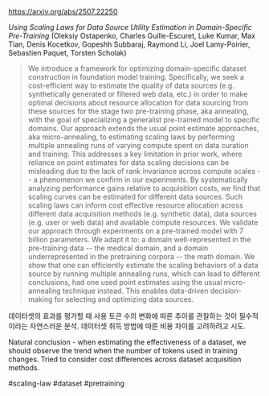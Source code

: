 https://arxiv.org/abs/2507.22250

*Using Scaling Laws for Data Source Utility Estimation in Domain-Specific Pre-Training* (Oleksiy Ostapenko, Charles Guille-Escuret, Luke Kumar, Max Tian, Denis Kocetkov, Gopeshh Subbaraj, Raymond Li, Joel Lamy-Poirier, Sebastien Paquet, Torsten Scholak)

> We introduce a framework for optimizing domain-specific dataset construction in foundation model training. Specifically, we seek a cost-efficient way to estimate the quality of data sources (e.g. synthetically generated or filtered web data, etc.) in order to make optimal decisions about resource allocation for data sourcing from these sources for the stage two pre-training phase, aka annealing, with the goal of specializing a generalist pre-trained model to specific domains. Our approach extends the usual point estimate approaches, aka micro-annealing, to estimating scaling laws by performing multiple annealing runs of varying compute spent on data curation and training. This addresses a key limitation in prior work, where reliance on point estimates for data scaling decisions can be misleading due to the lack of rank invariance across compute scales -- a phenomenon we confirm in our experiments. By systematically analyzing performance gains relative to acquisition costs, we find that scaling curves can be estimated for different data sources. Such scaling laws can inform cost effective resource allocation across different data acquisition methods (e.g. synthetic data), data sources (e.g. user or web data) and available compute resources. We validate our approach through experiments on a pre-trained model with 7 billion parameters. We adapt it to: a domain well-represented in the pre-training data -- the medical domain, and a domain underrepresented in the pretraining corpora -- the math domain. We show that one can efficiently estimate the scaling behaviors of a data source by running multiple annealing runs, which can lead to different conclusions, had one used point estimates using the usual micro-annealing technique instead. This enables data-driven decision-making for selecting and optimizing data sources.

데이터셋의 효과를 평가할 때 사용 토큰 수의 변화에 따른 추이를 관찰하는 것이 필수적이라는 자연스러운 분석. 데이터셋 취득 방법에 따른 비용 차이를 고려하려고 시도.

Natural conclusion - when estimating the effectiveness of a dataset, we should observe the trend when the number of tokens used in training changes. Tried to consider cost differences across dataset acquisition methods.

#scaling-law #dataset #pretraining 